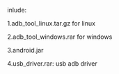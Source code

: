 inlude:

1.adb_tool_linux.tar.gz for linux

2.adb_tool_windows.rar for windows

3.android.jar

4.usb_driver.rar: usb adb driver 

